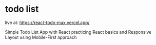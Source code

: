 # todo list

live at: https://react-todo-max.vercel.app/

Simple Todo List App with React practicing React basics and Responsive Layout using Mobile-First approach
